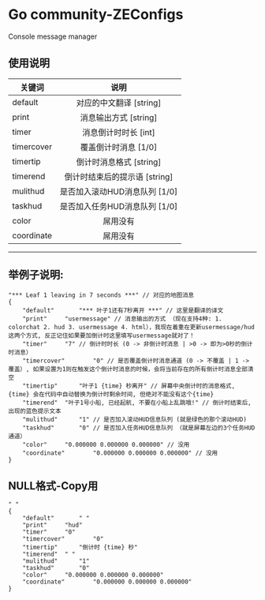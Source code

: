 # Go community-ZEConfigs
Console message manager
## 使用说明
| 关键词 | 说明                                                                       |
|----------|:----------------------------------------------------------------------------:|
| default  | 对应的中文翻译 [string] |
| print | 消息输出方式 [string] |
| timer  | 消息倒计时时长 [int] |
| timercover  | 覆盖倒计时消息 [1/0] |
| timertip  | 倒计时消息格式 [string] |
| timerend  | 倒计时结束后的提示语 [string] |
| mulithud  | 是否加入滚动HUD消息队列 [1/0] |
| taskhud  | 是否加入任务HUD消息队列 [1/0] |
| color  | 屌用没有 |
| coordinate  | 屌用没有 |
---

## 举例子说明:
```
"*** Leaf 1 leaving in 7 seconds ***" // 对应的地图消息
{
	"default"		"*** 叶子1还有7秒离开 ***" // 这里是翻译的译文
	"print"		"usermessage" // 消息输出的方式 （现在支持4种: 1. colorchat 2. hud 3. usermessage 4. html），我现在着重在更新usermessage/hud这两个方式, 反正记住如果要加倒计时这里填写usermessage就对了！
	"timer"		"7" // 倒计时时长 (0 -> 非倒计时消息 | >0 -> 即为>0秒的倒计时消息）
	"timercover"		"0" // 是否覆盖倒计时消息通道 (0 -> 不覆盖 | 1 -> 覆盖）, 如果设置为1则在触发这个倒计时消息的时候，会将当前存在的所有倒计时消息全部清空
	"timertip"		"叶子1 {time} 秒离开" // 屏幕中央倒计时的消息格式, {time} 会在代码中自动替换为倒计时剩余时间, 但绝对不能没有这个{time}
	"timerend"	"叶子1号小船, 已经起航, 不要在小船上乱跳哦!" // 倒计时结束后, 出现的蓝色提示文本
	"mulithud"		"1" // 是否加入滚动HUD信息队列 (就是绿色的那个滚动HUD)
	"taskhud"		"0" // 是否加入任务HUD信息队列 （就是屏幕左边的3个任务HUD通道）
	"color"		"0.000000 0.000000 0.000000" // 没用
	"coordinate"		"0.000000 0.000000 0.000000" // 没用
}
```

## NULL格式-Copy用
```
" "
{
	"default"		" "
	"print"		"hud"
	"timer"		"0"
	"timercover"		"0" 
	"timertip"		"倒计时 {time} 秒"
	"timerend"	" "
	"mulithud"		"1" 
	"taskhud"		"0"
	"color"		"0.000000 0.000000 0.000000"
	"coordinate"		"0.000000 0.000000 0.000000"
}
```
